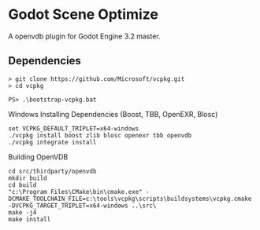 # Godot Scene Optimize

A openvdb plugin for Godot Engine 3.2 master.

## Dependencies

```
> git clone https://github.com/Microsoft/vcpkg.git
> cd vcpkg

PS> .\bootstrap-vcpkg.bat
```

Windows
Installing Dependencies (Boost, TBB, OpenEXR, Blosc)

```
set VCPKG_DEFAULT_TRIPLET=x64-windows
./vcpkg install boost zlib blosc openexr tbb openvdb
./vcpkg integrate install
```

Building OpenVDB

```
cd src/thirdparty/openvdb
mkdir build
cd build
"c:\Program Files\CMake\bin\cmake.exe" -DCMAKE_TOOLCHAIN_FILE=c:\tools\vcpkg\scripts\buildsystems\vcpkg.cmake -DVCPKG_TARGET_TRIPLET=x64-windows ..\src\
make -j4
make install
```
